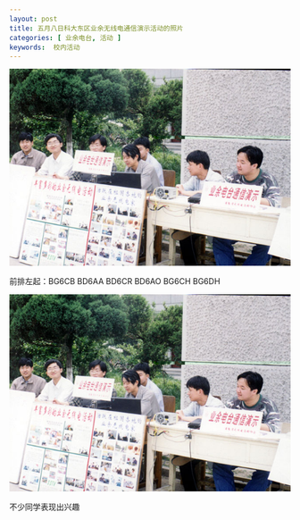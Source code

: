 ```yaml
---
layout: post
title: 五月八日科大东区业余无线电通信演示活动的照片
categories: [ 业余电台, 活动 ]
keywords:  校内活动
---
```


![](/images/old-posts/radio/ham1.jpg)

前排左起：BG6CB BD6AA BD6CR BD6AO BG6CH BG6DH

![](/images/old-posts/radio/ham1.jpg)

不少同学表现出兴趣